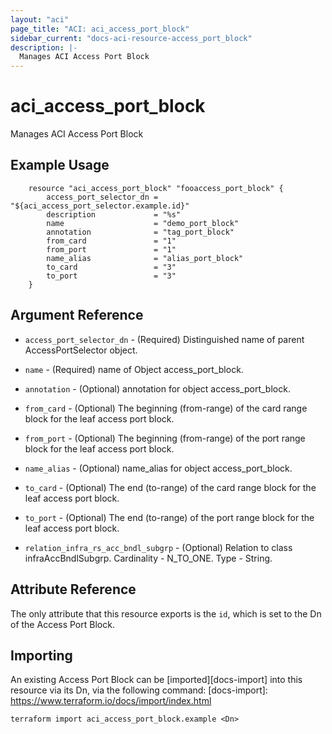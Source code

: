 ```yaml
---
layout: "aci"
page_title: "ACI: aci_access_port_block"
sidebar_current: "docs-aci-resource-access_port_block"
description: |-
  Manages ACI Access Port Block
---
```


# aci_access_port_block #
Manages ACI Access Port Block

## Example Usage ##

```hcl
	resource "aci_access_port_block" "fooaccess_port_block" {
		access_port_selector_dn = "${aci_access_port_selector.example.id}"
		description             = "%s"
		name                    = "demo_port_block"
		annotation              = "tag_port_block"
		from_card               = "1"
		from_port               = "1"
		name_alias              = "alias_port_block"
		to_card                 = "3"
		to_port                 = "3"
	}
```
## Argument Reference ##
* `access_port_selector_dn` - (Required) Distinguished name of parent AccessPortSelector object.
* `name` - (Required) name of Object access_port_block.
* `annotation` - (Optional) annotation for object access_port_block.
* `from_card` - (Optional) The beginning (from-range) of the card range block for the leaf access port block.
* `from_port` - (Optional) The beginning (from-range) of the port range block for the leaf access port block.
* `name_alias` - (Optional) name_alias for object access_port_block.
* `to_card` - (Optional) The end (to-range) of the card range block for the leaf access port block.
* `to_port` - (Optional) The end (to-range) of the port range block for the leaf access port block.

* `relation_infra_rs_acc_bndl_subgrp` - (Optional) Relation to class infraAccBndlSubgrp. Cardinality - N_TO_ONE. Type - String.
                


## Attribute Reference

The only attribute that this resource exports is the `id`, which is set to the
Dn of the Access Port Block.

## Importing ##

An existing Access Port Block can be [imported][docs-import] into this resource via its Dn, via the following command:
[docs-import]: https://www.terraform.io/docs/import/index.html


```
terraform import aci_access_port_block.example <Dn>
```